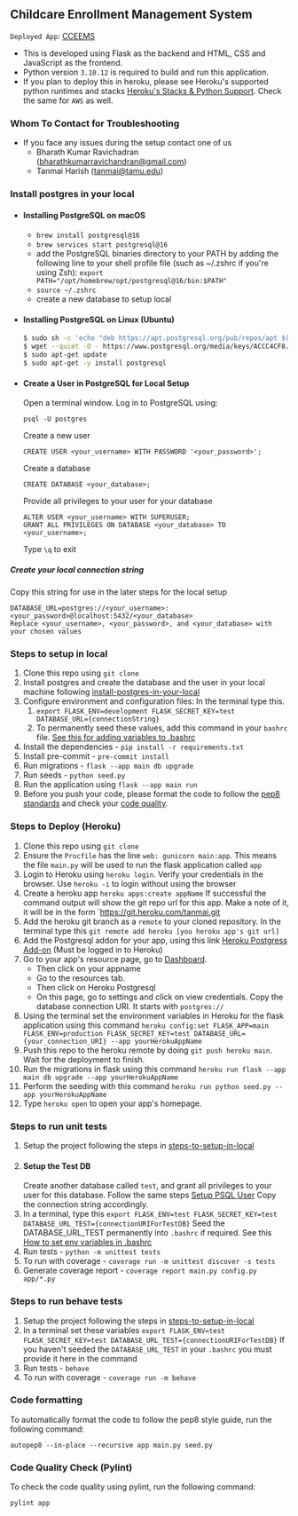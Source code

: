 ## Childcare Enrollment Management System

`Deployed App`: [CCEEMS](https://childcare-d71b0285d615.herokuapp.com/)

* This is developed using Flask as the backend and HTML, CSS and JavaScript as the frontend.
* Python version `3.10.12` is required to build and run this application.
* If you plan to deploy this in heroku, please see Heroku's supported python runtimes and stacks [Heroku\'s Stacks & Python Support](https://devcenter.heroku.com/articles/python-support). Check the same for `AWS` as well.

### Whom To Contact for Troubleshooting
* If you face any issues during the setup contact one of us
   * Bharath Kumar Ravichadran (bharathkumarravichandran@gmail.com)
   * Tanmai Harish (tanmai@tamu.edu)

### Install postgres in your local
- #### Installing PostgreSQL on macOS
    - ```brew install postgresql@16```
    - ```brew services start postgresql@16```
    - add the PostgreSQL binaries directory to your PATH by adding the following line to your shell profile file (such as ~/.zshrc if you're using Zsh):
      ```export PATH="/opt/homebrew/opt/postgresql@16/bin:$PATH"```
    - ```source ~/.zshrc```
    - create a new database to setup local

- #### Installing PostgreSQL on Linux (Ubuntu)
    ```sh
    $ sudo sh -c 'echo "deb https://apt.postgresql.org/pub/repos/apt $(lsb_release -cs)-pgdg main" > /etc/apt/sources.list.d/pgdg.list'
    $ wget --quiet -O - https://www.postgresql.org/media/keys/ACCC4CF8.asc | sudo apt-key add -
    $ sudo apt-get update
    $ sudo apt-get -y install postgresql
    ```
- #### Create a User in PostgreSQL for Local Setup
    Open a terminal window.
    Log in to PostgreSQL using:
    ```
    psql -U postgres
    ```
    
    Create a new user
    ```
    CREATE USER <your_username> WITH PASSWORD '<your_password>';
    ```
    
    Create a database
    ```
    CREATE DATABASE <your_database>;
    ```    
    
    Provide all privileges to your user for your database
    ```
    ALTER USER <your_username> WITH SUPERUSER;
    GRANT ALL PRIVILEGES ON DATABASE <your_database> TO <your_username>;
    ```
    
    Type `\q` to exit

##### Create your local connection string
Copy this string for use in the later steps for the local setup
```
DATABASE_URL=postgres://<your_username>:<your_password>@localhost:5432/<your_database>
Replace <your_username>, <your_password>, and <your_database> with your chosen values
```
### Steps to setup in local
1. Clone this repo using `git clone`
1. Install postgres and create the database and the user in your local machine following [install-postgres-in-your-local](#install-postgres-in-your-local)
1. Configure environment and configuration files:
   In the terminal type this.
   1. `export FLASK_ENV=development FLASK_SECRET_KEY=test DATABASE_URL={connectionString}`
   2. To permanently seed these values, add this command in your `bashrc` file.
      [See this for adding variables to .bashrc](https://askubuntu.com/questions/211716/add-environment-variable-to-bashrc-through-script)
1. Install the dependencies - `pip install -r requirements.txt`
1. Install pre-commit - `pre-commit install`
1. Run migrations - `flask --app main db upgrade`
1. Run seeds - `python seed.py`
1. Run the application using `flask --app main run`
1. Before you push your code, please format the code to follow the [pep8 standards](#code-formatting) and check your [code quality](#code-quality-check-pylint).

### Steps to Deploy (Heroku)
1. Clone this repo using `git clone`
4. Ensure the `Procfile` has the line `web: gunicorn main:app`. This means the file `main.py` will be used to run the flask application called `app`
5. Login to Heroku using `heroku login`. Verify your credentials in the browser. Use `heroku -i` to login without using the browser
6. Create a heroku app
   `heroku apps:create appName`
   If successful the command output will show the git repo url for this app. Make a note of it, it will be in the form `https://git.heroku.com/tanmai.git
8. Add the heroku git branch as a `remote` to your cloned repository. In the terminal type this `git remote add heroku [you heroku app's git url]`
10. Add the Postgresql addon for your app, using this link [Heroku Postgress Add-on](https://elements.heroku.com/addons/heroku-postgresql) (Must be logged in to Heroku)
11. Go to your app's resource page, go to [Dashboard](https://dashboard.heroku.com/apps).
    * Then click on your appname
    * Go to the resources tab.
    * Then click on Heroku Postgresql
    * On this page, go to settings and click on view credentials.
      Copy the database connection URI. It starts with `postgres://`
13. Using the terminal set the environment variables in Heroku for the flask application using this command `heroku config:set FLASK_APP=main FLASK_ENV=production FLASK_SECRET_KEY=test DATABASE_URL={your_connection_URI} --app yourHerokuAppName`
14. Push this repo to the heroku remote by doing `git push heroku main`. Wait for the deployment to finish.
15. Run the migrations in flask using this command `heroku run flask --app main db upgrade --app yourHerokuAppName`
16. Perform the seeding with this command `heroku run python seed.py --app yourHerokuAppName`
17. Type `heroku open` to open your app's homepage.

### Steps to run unit tests
1. Setup the project following the steps in [steps-to-setup-in-local](#steps-to-setup-in-local)
2. #### Setup the Test DB
   Create another database called `test`, and grant all privileges to your user for this database.
   Follow the same steps [Setup PSQL User](#create-a-user-in-postgreSQL-for-local-setup)
   Copy the connection string accordingly.
1. In a terminal, type this `export FLASK_ENV=test FLASK_SECRET_KEY=test DATABASE_URL_TEST={connectionURIForTestDB}`
   Seed the DATABASE_URL_TEST permanently into `.bashrc` if required. See this [How to set env variables in .bashrc](https://askubuntu.com/questions/211716/add-environment-variable-to-bashrc-through-script)
1. Run tests - `python -m unittest tests`
1. To run with coverage - `coverage run -m unittest discover -s tests`
1. Generate coverage report - `coverage report main.py config.py app/*.py`

### Steps to run behave tests
1. Setup the project following the steps in [steps-to-setup-in-local](#steps-to-setup-in-local)
1. In a terminal set these variables `export FLASK_ENV=test FLASK_SECRET_KEY=test DATABASE_URL_TEST={connectionURIForTestDB}`
   If you haven't seeded the `DATABASE_URL_TEST` in your `.bashrc` you must provide it here in the command
1. Run tests - `behave`
1. To run with coverage - `coverage run -m behave`

### Code formatting
To automatically format the code to follow the pep8 style guide, run the following command:
```
autopep8 --in-place --recursive app main.py seed.py
```

### Code Quality Check (Pylint)
To check the code quality using pylint, run the following command:
```
pylint app
```
